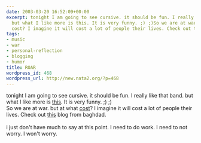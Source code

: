 ```yaml
---
date: 2003-03-20 16:52:09+00:00
excerpt: tonight I am going to see cursive. it should be fun. I really like that band.
  but what I like more is this. It is very funny. ;) ;)So we are at war. but at what
  cost? I imagine it will cost a lot of people their lives. Check out this blog ...
tags:
- music
- war
- personal-reflection
- blogging
- humor
title: ROAR
wordpress_id: 468
wordpress_url: http://new.nata2.org/?p=468
---
```


tonight I am going to see cursive. it should be fun. I really like that band. but what I like more is <a href="http://jagor.srce.hr/~drupcic1/">this</a>. It is very funny. ;) ;)<br/>So we are at war. but at what <a href="http://www.baptizm-land.com/ebay/5notes-tenth.jpg">cost</a>? I imagine it will cost a lot of people their lives. Check out <a href="http://dear_raed.blogspot.com/">this</a> blog from baghdad. <br/><br/>i just don't have much to say at this point. I need to do work. I need to not worry. I won't worry.
